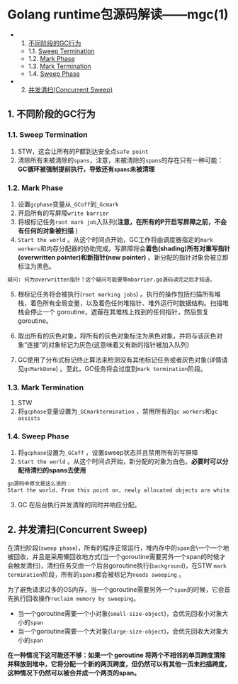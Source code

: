 # Golang runtime包源码解读——mgc(1)

<!-- vscode-markdown-toc -->
* 1. [不同阶段的GC行为](#GC)
	* 1.1. [Sweep Termination](#SweepTermination)
	* 1.2. [Mark Phase](#MarkPhase)
	* 1.3. [Mark Termination](#MarkTermination)
	* 1.4. [Sweep Phase](#SweepPhase)
* 2. [并发清扫(Concurrent Sweep)](#ConcurrentSweep)

<!-- vscode-markdown-toc-config
	numbering=true
	autoSave=true
	/vscode-markdown-toc-config -->
<!-- /vscode-markdown-toc -->

##  1. <a name='GC'></a>不同阶段的GC行为

###  1.1. <a name='SweepTermination'></a>Sweep Termination

1. STW，这会让所有的P都到达安全点`safe point`
2. 清除所有未被清除的`spans`，注意，未被清除的`spans`的存在只有一种可能：**GC循环被强制提前执行，导致还有`spans`未被清理**

###  1.2. <a name='MarkPhase'></a>Mark Phase

1. 设置`gcphase`变量从`_GCoff`到`_Gcmark` 
2. 开启所有的写屏障`write barrier`
3. 将根标记任务`root mark job`入队列(**注意，在所有的P开启写屏障之前，不会有任何的对象被扫描** )
4. `Start the world` 。从这个时间点开始，GC工作将由调度器指定的`mark workers`和内存分配器的协助完成。写屏障将会**着色(shading)所有对重写指针(overwritten pointer)和新指针(new pointer)** 。新分配的指针对象会被立即标注为黑色。

```markdown
疑问: 何为overwritten指针？这个疑问可能要等mbarrier.go源码读完之后才知道。
```

5. 根标记任务将会被执行(`root marking jobs`) 。执行的操作包括扫描所有堆栈，着色所有全局变量，以及着色任何堆指针、堆外运行时数据结构。扫描堆栈会停止一个 goroutine，遮蔽在其堆栈上找到的任何指针，然后恢复 goroutine。

6. 取出所有的灰色对象，将所有的灰色对象标注为黑色对象，并将与该灰色对象“连接”的对象标记为灰色(这意味着又有新的指针被加入队列)
7. GC使用了分布式标记终止算法来检测没有其他标记任务或者灰色对象(详情请见`gcMarkDone`) 。至此，GC任务将会过度到`mark termination`阶段。

###  1.3. <a name='MarkTermination'></a>Mark Termination

1. STW
2. 将`gcphase`变量设置为`_GCmarktermination` ，禁用所有的`gc workers`和`gc assists`

###  1.4. <a name='SweepPhase'></a>Sweep Phase

1. 将`gcphase`设置为`_GCoff` ，设置sweep状态并且禁用所有的写屏障
2. `Start the world` 。从这个时间点开始，新分配的对象为白色。**必要时可以分配待清扫的spans去使用**

```markdown
go源码中原文是这么说的：
Start the world. From this point on, newly allocated objects are white, and allocating sweeps spans before use if necessary
```

3. GC 在后台执行并发清除的同时并响应分配。

##  2. <a name='ConcurrentSweep'></a>并发清扫(Concurrent Sweep)

在清扫阶段(`sweep phase`)，所有的程序正常运行，堆内存中的`span`会\一个一个地被回收，并且是采用懒回收地方式(当一个goroutine需要另外一个span的时候才会触发清扫)，清扫任务交由一个后台goroutine执行(`background`)，在STW `mark termination`阶段，所有的`spans`都会被标记为`needs sweeping` 。

为了避免请求过多的OS内存，当一个goroutine需要另外一个`span`的时候，它会首先执行回收操作`reclaim memory by sweeping`。

* 当一个goroutine需要一个小对象(`small-size-object`)，会优先回收小对象大小的`span`
* 当一个goroutine需要一个大对象(`large-size-object`)，会优先回收大对象大小的`span`

**在一种情况下这可能还不够：如果一个 goroutine 将两个不相邻的单页跨度清除并释放到堆中，它将分配一个新的两页跨度，但仍然可以有其他一页未扫描跨度，这种情况下仍然可以被合并成一个两页的span。**

